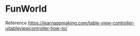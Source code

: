 # FunWorld


Reference 
https://learnappmaking.com/table-view-controller-uitableviewcontroller-how-to/
